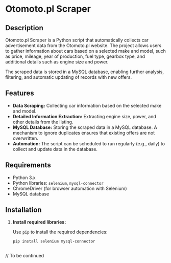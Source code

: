 # Otomoto.pl Scraper

## Description

Otomoto.pl Scraper is a Python script that automatically collects car advertisement data from the Otomoto.pl website. The project allows users to gather information about cars based on a selected make and model, such as price, mileage, year of production, fuel type, gearbox type, and additional details such as engine size and power.

The scraped data is stored in a MySQL database, enabling further analysis, filtering, and automatic updating of records with new offers.

## Features

- **Data Scraping:** Collecting car information based on the selected make and model.
- **Detailed Information Extraction:** Extracting engine size, power, and other details from the listing.
- **MySQL Database:** Storing the scraped data in a MySQL database. A mechanism to ignore duplicates ensures that existing offers are not overwritten.
- **Automation:** The script can be scheduled to run regularly (e.g., daily) to collect and update data in the database.

## Requirements

- Python 3.x
- Python libraries: `selenium`, `mysql-connector`
- ChromeDriver (for browser automation with Selenium)
- MySQL database

## Installation

1. **Install required libraries:**
   
   Use `pip` to install the required dependencies:
   
   ```bash
   pip install selenium mysql-connector



// To be continued
